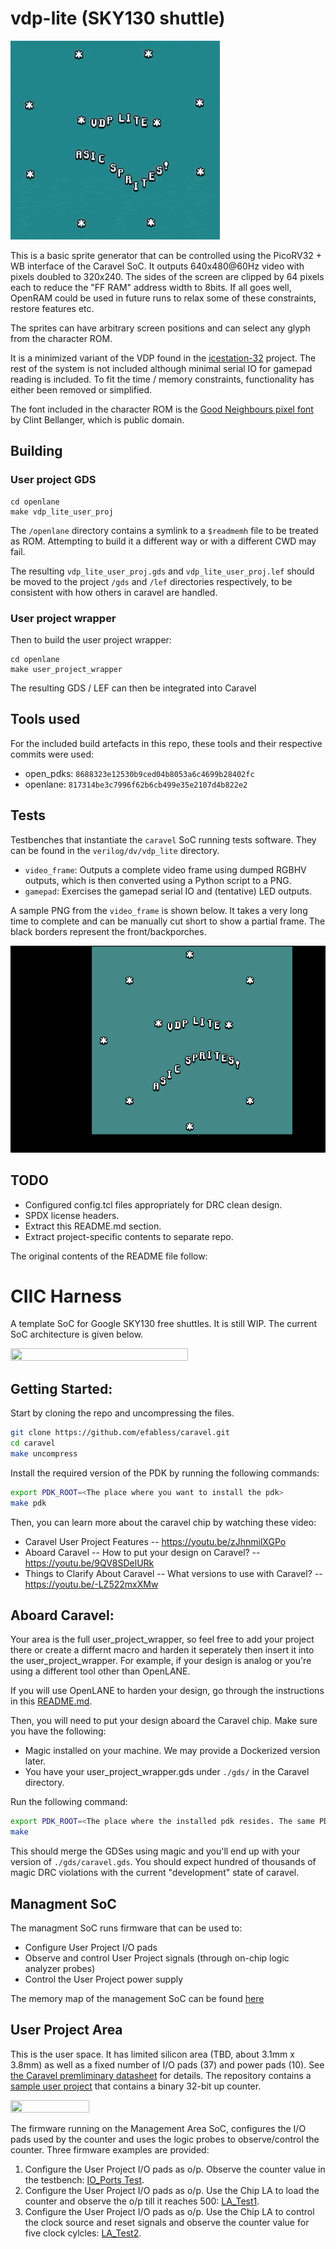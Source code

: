 # vdp-lite (SKY130 shuttle)

![vdp-lite animated GIF demo](demo.gif)

This is a basic sprite generator that can be controlled using the PicoRV32 + WB interface of the Caravel SoC. It outputs 640x480@60Hz video with pixels doubled to 320x240. The sides of the screen are clipped by 64 pixels each to reduce the "FF RAM" address width to 8bits. If all goes well, OpenRAM could be used in future runs to relax some of these constraints, restore features etc.

The sprites can have arbitrary screen positions and can select any glyph from the character ROM.

It is a minimized variant of the VDP found in the [icestation-32](https://github.com/dan-rodrigues/icestation-32) project. The rest of the system is not included although minimal serial IO for gamepad reading is included. To fit the time / memory constraints, functionality has either been removed or simplified.

The font included in the character ROM is the [Good Neighbours pixel font](https://opengameart.org/content/good-neighbors-pixel-font) by Clint Bellanger, which is public domain.

## Building

### User project GDS

```
cd openlane
make vdp_lite_user_proj
```

The `/openlane` directory contains  a symlink to a `$readmemh` file to be treated as ROM. Attempting to build it a different way or with a different CWD may fail.

The resulting `vdp_lite_user_proj.gds` and `vdp_lite_user_proj.lef` should be moved to the project `/gds` and `/lef` directories respectively, to be consistent with how others in caravel are handled.

### User project wrapper

Then to build the user project wrapper:

```
cd openlane
make user_project_wrapper
```

The resulting GDS / LEF can then be integrated into Caravel

## Tools used

For the included build artefacts in this repo, these tools and their respective commits were used:

* open_pdks: `8688323e12530b9ced04b8053a6c4699b28402fc`
* openlane: `817314be3c7996f62b6cb499e35e2107d4b822e2`

## Tests

Testbenches that instantiate the `caravel` SoC running tests software. They can be found in the `verilog/dv/vdp_lite` directory. 

* `video_frame`: Outputs a complete video frame using dumped RGBHV outputs, which is then converted using a Python script to a PNG.
* `gamepad`: Exercises the gamepad serial IO and (tentative) LED outputs.

A sample PNG from the `video_frame` is shown below. It takes a very long time to complete and can be manually cut short to show a partial frame. The black borders represent the front/backporches.

![](verilog/dv/caravel/user_proj_example/vdp_lite/video_frame/screen_progress/complete.png)

## TODO

* Configured config.tcl files appropriately for DRC clean design.
* SPDX license headers.
* Extract this README.md section.
* Extract project-specific contents to separate repo.

The original contents of the README file follow:

# CIIC Harness  

A template SoC for Google SKY130 free shuttles. It is still WIP. The current SoC architecture is given below.

<p align=”center”>
<img src="/doc/ciic_harness.png" width="75%" height="75%"> 
</p>

## Getting Started:

Start by cloning the repo and uncompressing the files.
```bash
git clone https://github.com/efabless/caravel.git
cd caravel
make uncompress
```

Install the required version of the PDK by running the following commands:

```bash
export PDK_ROOT=<The place where you want to install the pdk>
make pdk
```

Then, you can learn more about the caravel chip by watching these video:
- Caravel User Project Features -- https://youtu.be/zJhnmilXGPo
- Aboard Caravel -- How to put your design on Caravel? -- https://youtu.be/9QV8SDelURk
- Things to Clarify About Caravel -- What versions to use with Caravel? -- https://youtu.be/-LZ522mxXMw

## Aboard Caravel:

Your area is the full user_project_wrapper, so feel free to add your project there or create a differnt macro and harden it seperately then insert it into the user_project_wrapper. For example, if your design is analog or you're using a different tool other than OpenLANE.

If you will use OpenLANE to harden your design, go through the instructions in this [README.md][0].

Then, you will need to put your design aboard the Caravel chip. Make sure you have the following:

- Magic installed on your machine. We may provide a Dockerized version later.
- You have your user_project_wrapper.gds under `./gds/` in the Caravel directory.

Run the following command:

```bash
export PDK_ROOT=<The place where the installed pdk resides. The same PDK_ROOT used in the pdk installation step>
make
```

This should merge the GDSes using magic and you'll end up with your version of `./gds/caravel.gds`. You should expect hundred of thousands of magic DRC violations with the current "development" state of caravel.

## Managment SoC
The managment SoC runs firmware that can be used to:
- Configure User Project I/O pads
- Observe and control User Project signals (through on-chip logic analyzer probes)
- Control the User Project power supply

The memory map of the management SoC can be found [here](verilog/rtl/README)

## User Project Area
This is the user space. It has limited silicon area (TBD, about 3.1mm x 3.8mm) as well as a fixed number of I/O pads (37) and power pads (10).  See [the Caravel  premliminary datasheet](doc/caravel_datasheet.pdf) for details.
The repository contains a [sample user project](/verilog/rtl/user_proj_example.v) that contains a binary 32-bit up counter.  </br>

<p align=”center”>
<img src="/doc/counter_32.png" width="50%" height="50%">
</p>

The firmware running on the Management Area SoC, configures the I/O pads used by the counter and uses the logic probes to observe/control the counter. Three firmware examples are provided:
1. Configure the User Project I/O pads as o/p. Observe the counter value in the testbench: [IO_Ports Test](verilog/dv/caravel/user_proj_example/io_ports).
2. Configure the User Project I/O pads as o/p. Use the Chip LA to load the counter and observe the o/p till it reaches 500: [LA_Test1](verilog/dv/caravel/user_proj_example/la_test1).
3. Configure the User Project I/O pads as o/p. Use the Chip LA to control the clock source and reset signals and observe the counter value for five clock cylcles:  [LA_Test2](verilog/dv/caravel/user_proj_example/la_test2).

[0]: openlane/README.md
